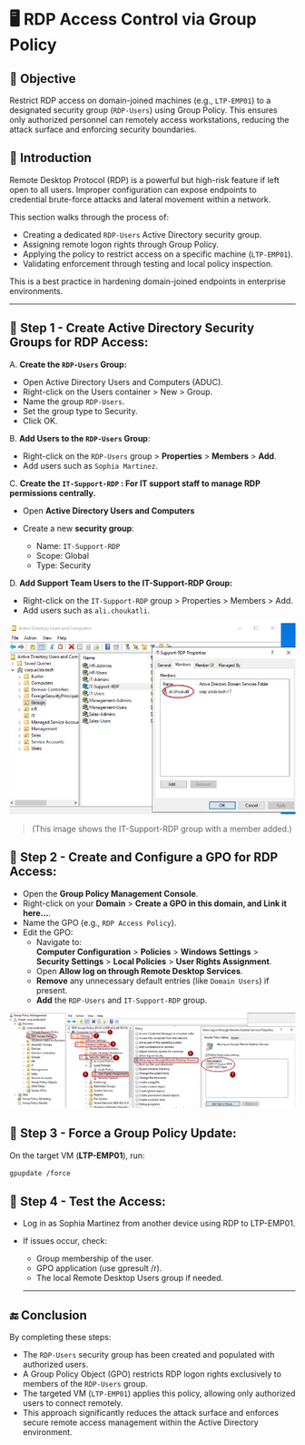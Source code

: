 # 🖥️ RDP Access Control via Group Policy

## 🎯 Objective

Restrict RDP access on domain-joined machines (e.g., `LTP-EMP01`) to a designated security group (`RDP-Users`) using Group Policy. This ensures only authorized personnel can remotely access workstations, reducing the attack surface and enforcing security boundaries.

## 📝 Introduction

Remote Desktop Protocol (RDP) is a powerful but high-risk feature if left open to all users. Improper configuration can expose endpoints to credential brute-force attacks and lateral movement within a network.

This section walks through the process of:
- Creating a dedicated `RDP-Users` Active Directory security group.
- Assigning remote logon rights through Group Policy.
- Applying the policy to restrict access on a specific machine (`LTP-EMP01`).
- Validating enforcement through testing and local policy inspection.

This is a best practice in hardening domain-joined endpoints in enterprise environments.

---



## 🚀 Step 1 - Create Active Directory Security Groups for RDP Access:
   
A. **Create the `RDP-Users` Group:**

  * Open Active Directory Users and Computers (ADUC).
  * Right-click on the Users container > New > Group.
  * Name the group `RDP-Users`.
  * Set the group type to Security.
  * Click OK.


B. **Add Users to the `RDP-Users` Group**:

   - Right-click on the `RDP-Users` group > **Properties** > **Members** > **Add**.
   - Add users such as `Sophia Martinez`.
  

C. **Create the `IT-Support-RDP` : For IT support staff to manage RDP permissions centrally.**

- Open **Active Directory Users and Computers**
- Create a new **security group**:
  
   * Name: `IT-Support-RDP`
   * Scope: Global
   * Type: Security

D. **Add Support Team Users to the IT-Support-RDP Group:**

* Right-click on the `IT-Support-RDP` group > Properties > Members > Add.
* Add users such as `ali.choukatli`.

![RDP-Member](https://github.com/AliChoukatli/CyberShield-Enterprise/blob/main/Screenshots/Phase%20%203/RDP_groupe.png)

>(This image shows the IT-Support-RDP group with a member added.)

## 🚀 Step 2 - **Create and Configure a GPO for RDP Access**:

   - Open the **Group Policy Management Console**.
   - Right-click on your **Domain** > **Create a GPO in this domain, and Link it here...**.
   - Name the GPO (e.g., `RDP Access Policy`).
   - Edit the GPO:
     - Navigate to:  
       **Computer Configuration** > **Policies** > **Windows Settings** >  
       **Security Settings** > **Local Policies** > **User Rights Assignment**.
     - Open **Allow log on through Remote Desktop Services**.
     - **Remove** any unnecessary default entries (like `Domain Users`) if present.
     - **Add** the `RDP-Users` and  `IT-Support-RDP` group.
    
  ![RDP-policy](https://github.com/AliChoukatli/CyberShield-Enterprise/blob/main/02_AD_Integration_User_Management/Screenshots/RDP_Policy.png)

## 🚀 Step 3 - **Force a Group Policy Update**:

   On the target VM (**LTP-EMP01**), run:

   ```bash
   gpupdate /force
   ```

## 🚀 Step 4 - Test the Access:

 - Log in as Sophia Martinez from another device using RDP to LTP-EMP01.
   
 - If issues occur, check:
   - Group membership of the user.
   - GPO application (use gpresult /r).
   - The local Remote Desktop Users group if needed.
  
   ---

## 🔚 Conclusion

By completing these steps:

- The `RDP-Users` security group has been created and populated with authorized users.
- A Group Policy Object (GPO) restricts RDP logon rights exclusively to members of the `RDP-Users` group.
- The targeted VM (`LTP-EMP01`) applies this policy, allowing only authorized users to connect remotely.
- This approach significantly reduces the attack surface and enforces secure remote access management within the Active Directory environment. 
